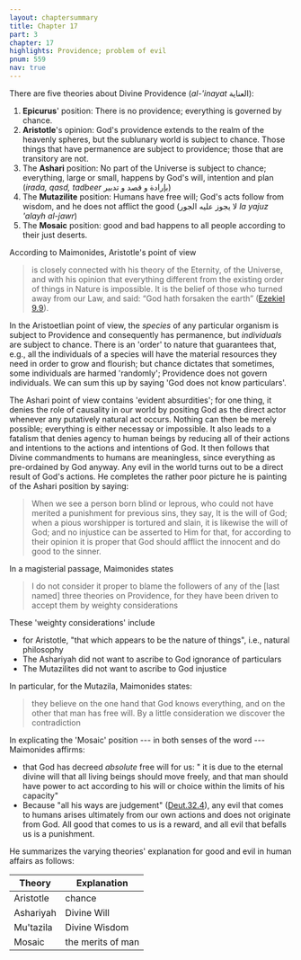 ```yaml
---
layout: chaptersummary
title: Chapter 17
part: 3
chapter: 17
highlights: Providence; problem of evil
pnum: 559
nav: true
---
```


There are five theories about Divine Providence (_al-'inayat_ العناية):

1. **Epicurus**' position: There is no providence; everything is governed by chance.
2. **Aristotle**'s opinion: God's providence extends to the realm of the heavenly spheres, but the sublunary world is subject to chance. Those things that have permanence are subject to providence; those that are transitory are not. 
3. The **Ashari** position: No part of the Universe is subject to chance; everything, large or small, happens by God's will, intention and plan (_irada, qasd, tadbeer_ بإرادة و قصد و تدبير)
4. The **Mutazilite** position: Humans have free will; God's acts follow from wisdom, and he does not afflict the good (لا يجوز عليه الجور _la yajuz 'alayh al-jawr_)
5. The **Mosaic** position: good and bad happens to all people according to their just deserts.

According to Maimonides, Aristotle's point of view 
> is closely connected with his theory of the Eternity, of the Universe, and with his opinion that everything different from the existing order of things in Nature is impossible. It is the belief of those who turned away from our Law, and said: “God hath forsaken the earth” ([Ezekiel 9.9](https://www.sefaria.org/Ezekiel.9.9)).

In the Aristoetlian point of view, the _species_ of any particular organism is subject to Providence and consequently has permanence, but _individuals_ are subject to chance. There is an 'order' to nature that guarantees that, e.g., all the individuals of a species will have the material resources they need in order to grow and flourish; but chance dictates that sometimes, some individuals are harmed 'randomly'; Providence does not govern individuals. We can sum this up by saying 'God does not know particulars'.

The Ashari point of view contains 'evident absurdities'; for one thing, it denies the role of causality in our world by positing God as the direct actor whenever any putatively natural act occurs. Nothing can then be merely possible; everything is either necessay or impossible. It also leads to a fatalism that denies agency to human beings by reducing all of their actions and intentions to the actions and intentions of God. It then follows that Divine commandments to humans are meaningless, since everything as pre-ordained by God anyway. Any evil in the world turns out to be a direct result of God's actions. He completes the rather poor picture he is painting of the Ashari position by saying:
> When we see a person born blind or leprous, who could not have merited a punishment for previous sins, they say, It is the will of God; when a pious worshipper is tortured and slain, it is likewise the will of God; and no injustice can be asserted to Him for that, for according to their opinion it is proper that God should afflict the innocent and do good to the sinner.

In a magisterial passage, Maimonides states 
> I do not consider it proper to blame the followers of any of the [last named] three theories on Providence, for they have been driven to accept them by weighty considerations

These 'weighty considerations' include
- for Aristotle, "that which appears to be the nature of things", i.e., natural philosophy
- The Ashariyah did not want to ascribe to God ignorance of particulars
- The Mutazilites did not want to ascribe to God injustice

In particular, for the Mutazila, Maimonides states:
> they believe on the one hand that God knows everything, and on the other that man has free will. By a little consideration we discover the contradiction

In explicating the 'Mosaic' position --- in both senses of the word --- Maimonides affirms:
- that God has decreed _absolute_ free will for us: " it is due to the eternal divine will that all living beings should move freely, and that man should have power to act according to his will or choice within the limits of his capacity"
- Because "all his ways are judgement" ([Deut.32.4](https://www.sefaria.org/Deuteronomy.32.4)), any evil that comes to humans arises ultimately from our own actions and does not originate from God. All good that comes to us is a reward, and all evil that befalls us is a punishment.

He summarizes the varying theories' explanation for good and evil in human affairs as follows:

| Theory      | Explanation |
| ----------- | ----------- |
| Aristotle   | chance      |
| Ashariyah   | Divine Will |
| Mu'tazila   | Divine Wisdom |
| Mosaic      | the merits of man |
